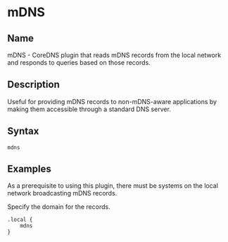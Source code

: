 # mDNS

## Name

mDNS - CoreDNS plugin that reads mDNS records from the local network and responds
to queries based on those records.

## Description

Useful for providing mDNS records to non-mDNS-aware applications by making them
accessible through a standard DNS server.

## Syntax

~~~
mdns
~~~

## Examples

As a prerequisite to using this plugin, there must be systems on the local
network broadcasting mDNS records. 

Specify the domain for the records.

~~~ corefile
.local {
	mdns
}
~~~
